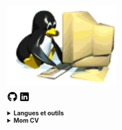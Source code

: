 <!---# ![sadouni-khouira](https://github.com/sadouni-khouira/sadouni-khouira/blob/main/images.jpeg)--->
<img align='center' width=50%   margin-right:80px src="https://github.com/sadouni-khouira/sadouni-khouira/blob/main/gifdev.gif"> <br/>
<!---<img width=800px height=300px src="https://github.com/sadouni-khouira/sadouni-khouira/blob/main/images.jpeg"> <br/>---->
<!---### salut
Je suis développeuse --->
   <!---  <p align='center'>    --->
  <p>
  <a href="https://github.com/sadouni-khouira" ><img height="24" src="https://github.com/sadouni-khouira/sadouni-khouira/blob/main/github.png"></a>
  <a href="linkedin.com/in/khouira-sadouni-8a8359139" ><img height="24" src="https://github.com/sadouni-khouira/sadouni-khouira/blob/main/linkedin.png"></a>
</p>
<details>
<br/>
    <summary><b> Langues et outils</summary>
<!-----<sumary> <strong>------>
     <h3> Langage de structure, de mise en forme et de programmation :</h3>
       <!---- </strong></sumary><br/><br/>------>
            
   <img src="https://github.com/sadouni-khouira/sadouni-khouira/blob/main/TOUT.png">   <br/>
   <img  alt="Visual Studio Code" width="50px" src="https://raw.githubusercontent.com/GroovyHooked/GroovyHooked/main/visual-studio-code.png">
 
 <!--- .Frameworks: Bootstrap, Jquery et Laravel <br/>--->
   
  <!---.Mise en place de Responsive Design, mise en place du versionning <br/> --->                                                  
  .<h3>SGBD :</h3>    
   <img src="https://github.com/sadouni-khouira/sadouni-khouira/blob/main/SQL1.jpeg"> <br/>
   .<h3>Initiation aux méthodes Agile .</h3> <br/>
   <img src="https://github.com/sadouni-khouira/sadouni-khouira/blob/main/AGIL.jpg"> <br/>
   <br/>
  .<h3>Certification OPQUAST "Maîtrise de la qualité en projet Web - V4"</h3><br/><br/> 
  <img src="https://github.com/sadouni-khouira/sadouni-khouira/blob/main/opquast.png"> <br/>
       
         Avancement :100 %
         Score Moyen :100/100
         Moyenne des examens blancs :1000/1000
         Examen :
         Publier en ligne
         Score :805/1000
         Délivré le :	
         17 décembre 2020
         Validité:17 décembre 2025
         Certificat:MQW-V4-2020
         Code de vérification:TGDJI1
   
   
    
</details>
      <details>
      <br/>
      <summary><b> Mom CV</summary>
       </details>
